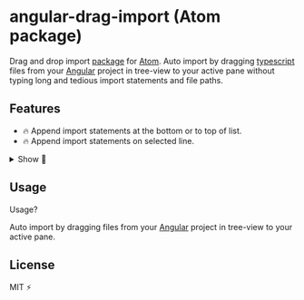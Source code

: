 
# angular-drag-import (Atom package)

Drag and drop import [package] for [Atom]. Auto import by dragging [typescript] files from your [Angular] project in tree-view to your active pane without typing long and tedious import statements and file paths.

## Features

* 🔥 Append import statements at the bottom or to top of list.
* 🔥 Append import statements on selected line.
<details>
<summary>Show 💨</summary>
<img src="https://goo.gl/dBRDzj"></img>
</details>


## Usage

Usage?

Auto import by dragging files from your [Angular] project in tree-view to your active pane.


## License

MIT ⚡️



[Angular]: https://angular.io/
[Atom]: https://atom.io/
[package]: https://atom.io/packages
[typescript]: https://www.typescriptlang.org/
[.ts]: https://www.reviversoft.com/file-extensions/ts
